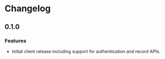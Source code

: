 # Changelog

## 0.1.0

### Features

- Initial client release including support for authentication and record APIs.
